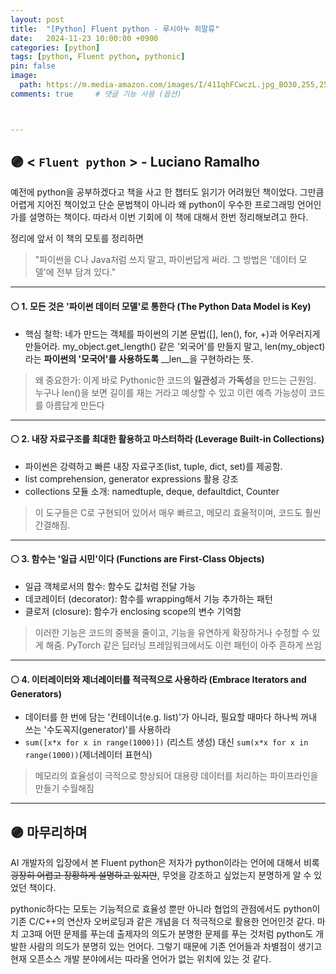 ```yaml
---
layout: post
title:  "[Python] Fluent python - 루시아누 히말류"
date:   2024-11-23 10:00:00 +0900
categories: [python]
tags: [python, Fluent python, pythonic]
pin: false
image:
  path: https://m.media-amazon.com/images/I/411qhFCwczL.jpg_BO30,255,255,255_UF900,850_SR1910,1000,0,C_QL100_.jpg
comments: true     # 댓글 기능 사용 (옵션)



---
```

## 🟣 < `Fluent python` > - Luciano Ramalho 
예전에 python을 공부하겠다고 책을 사고 한 챕터도 읽기가 어려웠던 책이었다. 그만큼 어렵게 지어진 책이었고 단순 문법책이 아니라 왜 python이 우수한 프로그래밍 언어인가를 설명하는 책이다. 따라서 이번 기회에 이 책에 대해서 한번 정리해보려고 한다.

정리에 앞서 이 책의 모토를 정리하면

> "파이썬을 C나 Java처럼 쓰지 말고, 파이썬답게 써라. 그 방법은 '데이터 모델'에 전부 담겨 있다."

---

#### ⚪ 1. 모든 것은 '파이썬 데이터 모델'로 통한다 (The Python Data Model is Key)
- 핵심 철학: 네가 만드는 객체를 파이썬의 기본 문법([], len(), for, +)과 어우러지게 만들어라. my_object.get_length() 같은 '외국어'를 만들지 말고, len(my_object)라는 **파이썬의 '모국어'를 사용하도록** __len__을 구현하라는 뜻.

> 왜 중요한가: 이게 바로 Pythonic한 코드의 **일관성**과 **가독성**을 만드는 근원임. 누구나 len()을 보면 길이를 재는 거라고 예상할 수 있고 이런 예측 가능성이 코드를 아름답게 만든다

---

#### ⚪ 2. 내장 자료구조를 최대한 활용하고 마스터하라 (Leverage Built-in Collections)
- 파이썬은 강력하고 빠른 내장 자료구조(list, tuple, dict, set)를 제공함. 
- list comprehension, generator expressions 활용 강조
- collections 모듈 소개: namedtuple, deque, defaultdict, Counter

> 이 도구들은 C로 구현되어 있어서 매우 빠르고, 메모리 효율적이며, 코드도 훨씬 간결해짐.

---

#### ⚪ 3. 함수는 '일급 시민'이다 (Functions are First-Class Objects)
- 일급 객체로서의 함수: 함수도 값처럼 전달 가능
- 데코레이터 (decorator): 함수를 wrapping해서 기능 추가하는 패턴
- 클로저 (closure): 함수가 enclosing scope의 변수 기억함

> 이러한 기능은 코드의 중복을 줄이고, 기능을 유연하게 확장하거나 수정할 수 있게 해줌. PyTorch 같은 딥러닝 프레임워크에서도 이런 패턴이 아주 흔하게 쓰임

---

#### ⚪ 4. 이터레이터와 제너레이터를 적극적으로 사용하라 (Embrace Iterators and Generators)
- 데이터를 한 번에 담는 '컨테이너(e.g. list)'가 아니라, 필요할 때마다 하나씩 꺼내 쓰는 '수도꼭지(generator)'를 사용하라
- `sum([x*x for x in range(1000)])` (리스트 생성) 대신 `sum(x*x for x in range(1000))`(제너레이터 표현식)

> 메모리의 효율성이 극적으로 향상되어 대용량 데이터를 처리하는 파이프라인을 만들기 수월해짐
 
---


## 🟣 마무리하며
AI 개발자의 입장에서 본 Fluent python은 저자가 python이라는 언어에 대해서 비록 ~~굉장히 어렵고 장황하게 설명하고 있지만~~, 무엇을 강조하고 싶었는지 분명하게 알 수 있었던 책이다.

pythonic하다는 모토는 기능적으로 효율성 뿐만 아니라 협업의 관점에서도 python이 기존 C/C++의 연산자 오버로딩과 같은 개념을 더 적극적으로 활용한 언어인것 같다. 마치 고3때 어떤 문제를 푸는데 출제자의 의도가 분명한 문제를 푸는 것처럼 python도 개발한 사람의 의도가 분명히 있는 언어다. 그렇기 때문에 기존 언어들과 차별점이 생기고 현재 오픈소스 개발 분야에서는 따라올 언어가 없는 위치에 있는 것 같다.